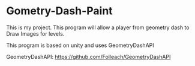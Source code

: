 # Gometry-Dash-Paint

This is my project. This program will allow a player from geometry dash to Draw Images for levels.


This program is based on unity and uses GeometryDashAPI

GeometryDashAPI: https://github.com/Folleach/GeometryDashAPI
